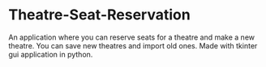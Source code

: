 # Theatre-Seat-Reservation
An application where you can reserve seats for a theatre and make a new theatre.
You can save new theatres and import old ones.
Made with tkinter gui application in python.
